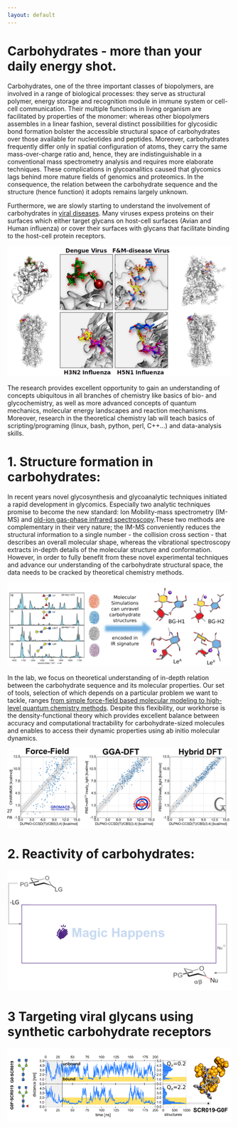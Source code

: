 ```yaml
---
layout: default
---
```


# Carbohydrates - more than your daily energy shot. 

Carbohydrates, one of the three important classes of biopolymers, are involved in a range of biological processes: they serve as structural polymer, energy storage and recognition module in immune system or cell-cell communication. Their multiple functions in living organism are facilitated by properties of the monomer: whereas other biopolymers assembles in a linear fashion, several distinct possibilities for glycosidic bond formation bolster the accessible structural space of carbohydrates over those available for nucleotides and peptides. Moreover, carbohydrates frequently differ only in spatial configuration of atoms, they carry the same mass-over-charge ratio and, hence, they are indistinguishable in a conventional mass spectrometry analysis and requires more elaborate techniques. These complications in glycoanalitics caused that glycomics lags behind more mature fields of genomics and proteomics. In the consequence, the relation between the carbohydrate sequence and the structure (hence function) it adopts remains largely unknown.

Furthermore, we are slowly starting to understand the involvement of carbohydrates in [viral diseases](https://pubs.acs.org/doi/abs/10.1021/acs.biochem.0c00732). Many viruses expess proteins on their surfaces which either target glycans on host-cell surfaces (Avian and Human influenza) or cover their surfaces with glycans that facilitate binding to the host-cell protein receptors. 

![Viruses](/assets/img/Viruses.png)


The research provides excellent opportunity to gain an understanding of concepts ubiquitous in all branches of chemistry like basics of bio- and glycochemistry, as well as more advanced concepts of quantum mechanics, molecular energy landscapes and reaction mechanisms. Moreover, research in the theoretical chemistry lab will teach basics of scripting/programing (linux, bash, python, perl, C++...) and data-analysis skills.

# 1. Structure formation in carbohydrates:


In recent years novel glycosynthesis and glycoanalytic techniques initiated a rapid development in glycomics. Especially two analytic techniques promise to become the new standard: Ion Mobility-mass spectrometry (IM-MS) and [old-ion gas-phase infrared spectroscopy](https://onlinelibrary.wiley.com/doi/full/10.1002/anie.201702896).These two methods are complementary in their very nature; the IM-MS conveniently reduces the structural information to a single number - the collision cross section - that describes an overall molecular shape, whereas the vibrational spectroscopy extracts in-depth details of the molecular structure and conformation. However, in order to fully benefit from these novel experimental techniques and advance our understanding of the carbohydrate structural space, the data needs to be cracked by theoretical chemistry methods.

![IR-structure](/assets/img/IR-structure.png)

In the lab, we focus on theoretical understanding of in-depth relation between the carbohydrate sequence and its molecular properties. Our set of tools, selection of which depends on a particular problem we want to tackle, ranges [from simple force-field based molecular modeling to high-level quantum chemistry methods](https://pubs.acs.org/doi/full/10.1021/acs.jctc.6b00876). Despite this flexibility, our workhorse is the density-functional theory which provides excellent balance between accuracy and computational tractability for carbohydrate-sized molecules and enables to access their dynamic properties using ab initio molecular dynamics.

![Benchmark](/assets/img/benchmark_plots.png)

# 2. Reactivity of carbohydrates:




![glycR](/assets/img/glycR.png)

# 3 Targeting viral glycans using synthetic carbohydrate receptors



![SCR-Nglyca](/assets/img/TrajBind.png)

